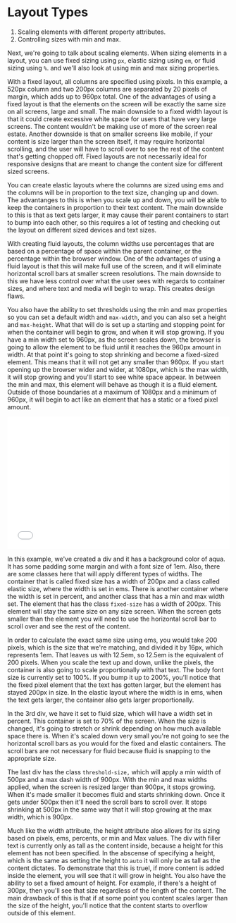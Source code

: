 # Layout Types

1. Scaling elements with different property attributes.
2. Controlling sizes with min and max.

Next, we're going to talk about scaling elements. When sizing elements in a layout, you can use fixed sizing using `px`, elastic sizing using `em`, or fluid sizing using `%`. and we'll also look at using min and max sizing properties. 

With a fixed layout, all columns are specified using pixels. In this example, a 520px column and two 200px columns are separated by 20 pixels of margin, which adds up to 960px total. One of the advantages of using a fixed layout is that the elements on the screen will be exactly the same size on all screens, large and small. The main downside to a fixed width layout is that it could create excessive white space for users that have very large screens. The content wouldn't be making use of more of the screen real estate. Another downside is that on smaller screens like mobile, if your content is size larger than the screen itself, it may require horizontal scrolling, and the user will have to scroll over to see the rest of the content that's getting chopped off. Fixed layouts are not necessarily ideal for responsive designs that are meant to change the content size for different sized screens. 

You can create elastic layouts where the columns are sized using ems and the columns will be in proportion to the text size, changing up and down. The advantanges to this is when you scale up and down, you will be able to keep the containers in proportion to their text content. The main downside to this is that as text gets larger, it may cause their parent containers to start to bump into each other, so this requires a lot of testing and checking out the layout on different
sized devices and text sizes.

With creating fluid layouts, the column widths use percentages that are based on a percentage of space within the parent container, or the percentage within the browser window. One of the advantages of using a fluid layout is that this will make full use of the screen, and it will eliminate horizontal scroll bars at smaller screen resolutions. The main downside to this we have less control over what the user sees with regards to container sizes, and where text and media will begin to wrap. This creates design flaws. 

You also have the ability to set thresholds using the min and max properties so you can set a default width and `max-width`, and you can also set a height and `max-height`. What that will do is set up a starting and stopping point for when the container will begin to grow, and when it will stop growing. If you have a min width set to 960px, as the screen scales down, the browser is going to allow the element to be fluid until it reaches the 960px amount in width. At that point it's going to stop shrinking and become a fixed-sized element. This means that it will not get any smaller than 960px. If you start opening up the browser wider and wider, at 1080px, which is the max width, it will stop growing and you'll start to see white space appear. In between the min and max, this element will behave as though it is a fluid element. Outside of those boundaries at a  maximum of 1080px and a minimum of 960px, it will begin to act like an element that has a static or a fixed pixel amount. 

<iframe width="100%" height="300" src="//jsfiddle.net/flatiron_school/99Tgm/embedded/" allowpaymentrequest allowfullscreen="allowfullscreen" frameborder="0"></iframe>

In this example, we've created a div and it has a background color of aqua. It has some padding some margin and with a font size of 1em. Also, there are some classes here that will apply different types of widths. The container that is called fixed size has a width of 200px and a  class called elastic size, where the width is set in ems. There is another container where the width is set in percent, and another class that has a min and max width set. The element that has the class `fixed-size` has a width of 200px. This element will stay the same size on any size screen. When the screen gets smaller than the element you will need to use the horizontal scroll bar to scroll over and see the rest of the content.

In order to calculate the exact same
size using ems, you would take 200 pixels, which is the size that we're matching, and divided it by 16px, which represents 1em. That leaves us with 12.5em, so 12.5em is the equivalent of 200 pixels. When you scale the text up and down, unlike the pixels, the container is also going to scale proportionally with that text. The body font size is currently set to 100%. If you bump it up to 200%, you'll notice that the fixed pixel element that the text has gotten larger, but the element has stayed 200px in size. In the  elastic layout where the width is in ems, when the text gets larger, the container also gets larger proportionally. 

In the 3rd div, we have it set to fluid size, which will have a width set in percent. This container is set to 70% of the screen. When the size is changed, it's going to stretch or shrink depending on how much available space there is. When it's scaled down very small you're not going to see the horizontal scroll bars as you would for the fixed and elastic containers. The scroll bars are not necessary for fluid because fluid is snapping to the appropriate size. 

The last div has the class `threshold-size,` which will apply a min width of 500px and a max dash width of 900px. With the min and max widths applied, when the screen is resized larger than 900px, it stops growing. When it's made smaller it becomes fluid and starts shrinking down. Once it gets under 500px then it'll need the scroll bars to scroll over. It stops shrinking at 500px in the same way that it will stop growing at the max width, which is 900px. 

Much like the width attribute, the height attribute also allows for its sizing based on pixels, ems, percents, or min and Max values. The div with filler text is currently only as tall as the content inside, because a height for this element has not been specified. In the abscense of specifying a height, which is the same as setting the height to `auto` it will only be as tall as the content dictates. To demonstrate that this is truel, if more content is added inside the element, you will see that it will grow in height. You also have the ability to set a fixed amount of height. For example, if there's a height of 300px, then you'll see that size regardless of the length of the content. The main drawback of this is that if at some point you content scales larger than the size of the height, you'll notice that the content starts to overflow outside of this element.
